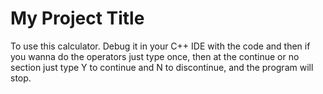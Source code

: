 # My Project Title
To use this calculator. Debug it in your C++ IDE with the code and then if you wanna do the operators just type once, then at the continue or no section just type Y to continue and N to discontinue, and the program will stop.
